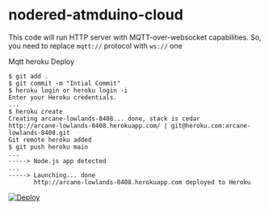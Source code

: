 # nodered-atmduino-cloud

This code will run HTTP server with MQTT-over-websocket capabilities. So, you need to replace `mqtt://` protocol with `ws://` one

Mqtt heroku Deploy

```
$ git add .
$ git commit -m "Intial Commit"
$ heroku login or heroku login -i
Enter your Heroku credentials.
...
$ heroku create
Creating arcane-lowlands-8408... done, stack is cedar
http://arcane-lowlands-8408.herokuapp.com/ | git@heroku.com:arcane-lowlands-8408.git
Git remote heroku added
$ git push heroku main
...
-----> Node.js app detected
...
-----> Launching... done
       http://arcane-lowlands-8408.herokuapp.com deployed to Heroku
```

[![Deploy](https://www.herokucdn.com/deploy/button.png)](https://dashboard.heroku.com/new?button-url=https://github.com/eunbiline98/nodered-atmduino-cloud/tree/master&template=https://github.com/eunbiline98/nodered-atmduino-cloud/tree/master)
